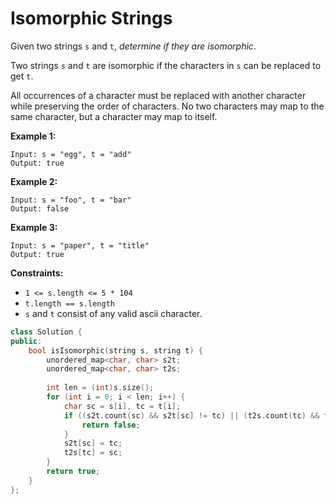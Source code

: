 # Isomorphic Strings

Given two strings `s` and `t`, *determine if they are isomorphic*.

Two strings `s` and `t` are isomorphic if the characters in `s` can be replaced to get `t`.

All occurrences of a character must be replaced with another character while preserving the order of characters. No two characters may map to the same character, but a character may map to itself.

 

**Example 1:**

```
Input: s = "egg", t = "add"
Output: true
```

**Example 2:**

```
Input: s = "foo", t = "bar"
Output: false
```

**Example 3:**

```
Input: s = "paper", t = "title"
Output: true
```

 

**Constraints:**

- `1 <= s.length <= 5 * 104`
- `t.length == s.length`
- `s` and `t` consist of any valid ascii character.

```c++
class Solution {
public:
    bool isIsomorphic(string s, string t) {
        unordered_map<char, char> s2t;
        unordered_map<char, char> t2s;
        
        int len = (int)s.size();
        for (int i = 0; i < len; i++) {
            char sc = s[i], tc = t[i];
            if ((s2t.count(sc) && s2t[sc] != tc) || (t2s.count(tc) && t2s[tc] != sc)) {
                return false;
            }
            s2t[sc] = tc;
            t2s[tc] = sc;
        }
        return true;
    }
};
```

